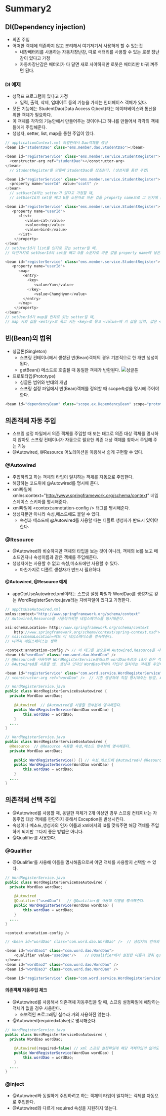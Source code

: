 # Summary2

## DI(Dependency injection)
- 의존 주입
- 어떠한 객체에 의존하지 않고 분리해서 여기저기서 사용하게 할 수 있는것
  - 내장배터리를 사용하는 자동차장난감, 따로 배터리를 사용할 수 있는 로봇 장난감이 있다고 가정
  - 자동차장난감은 배터리가 다 달면 새로 사야하지만 로봇은 배터리만 바꿔 껴주면 된다.

### DI 예제
- 성적표 프로그램이 있다고 가정
  - 입력, 출력, 삭제, 업데이트 등의 기능을 가지는 인터페이스 객체가 있다.
- 모든 기능에는 StudentDao(Data Access Ojbect)라는 데이터베이스와 통신을 위한 객체가 필요하다.
- 이 객체를 각각의 기능안에서 만들어주는 것이아니고 하나를 만들어서 각각의 객체들에게 주입해준다.
- 생성자, setter, list, map을 통한 주입이 있다.

```java
// applicationContext.xml 파일안에서 Dao객체를 생성
<bean id="studentDao" class="ems.member.dao.StudentDao"></bean>
```
```java
<bean id="registerService" class="ems.member.service.StudentRegister">
  <constructor-arg ref="studentDao"></constructor-arg>  
</bean>
  // StudentRegister를 만들때 StudentDao를 참조한다. (생성자를 통한 주입)
```
  
```java
<bean id="registerService" class="ems.member.service.StudentRegister">
  <property name="userId" value="scott" /> 
</bean>
  // setUserId라는 setter가 있다고 가정할 때,
  // setUserId의 set을 빼고 U를 소문자로 바꾼 값을 property name으로 그 인자에 들어갈 값을 value에 적는다 (setter를 이용한 주입)
```
  
```java
<bean id="registerService" class="ems.member.service.StudentRegister">
   <property name="userId">
      <list>
         <value>cat</value>
         <value>dog</value>
         <value>bird</value>
      </ist>
    </property> 
</bean
// setUserId가 list를 인자로 갖는 setter일 때, 
// 마찬가지로 setUserId의 set을 빼고 U를 소문자로 바꾼 값을 property name에 넣은후 리스트의 값을든 <list> <value> 로 넣는다.
```
    
```java
<bean id="registerService" class="ems.member.service.StudentRegister">
   <property name="userId"> 
      <map>
        <entry>
          <key>
             <value>Yun</value>
          </key>
             <value>ChangHyun</value>
        </entry>
      </map>
    </property>  
</bean>
// setUserId가 map을 인자로 갖는 setter일 때,
// map 키와 값을 <entry>로 묶고 키는 <key>로 묶고 <value>에 키 값을 입력, 값은 <value>에 입력해준다.            

```
## 빈(Bean)의 범위
- 싱글톤(Singleton)
  - 스프링 컨테이너에서 생성된 빈(Bean)객체의 경우 기본적으로 한 개만 생성이 된다.
  - getBean() 메소드로 호출될 때 동일한 객체가 반환된다.
  ![싱글톤](https://user-images.githubusercontent.com/58713853/74734779-9a8f3200-5292-11ea-9177-6bcb5def62f2.PNG)
- 프로토타입(Prototype)
  - 싱글톤 범위와 반대의 개념
  - 스프링 설정 파일에서 빈(Bean)객체를 정의할 때 scope속성을 명시해 주어야한다.

```java
<bean id="dependencyBean" class="scope.ex.DependencyBean" scope="prototype">
```

## 의존객체 자동 주입
- 스프링 설정 파일에서 의존 객체를 주입할 때 <constructor-org> 또는 <property> 태그로 의존 대상 객체를 명시하지 않아도 스프링 컨테이너가 자동으로 필요한 의존 대상 객체를 찾아서 주입해 주는 기능
- @Autowired, @Resource 어노테이션을 이용해서 쉽게 구현할 수 있다.

### @Autowired
- 주입하려고 하는 객체의 타입이 일치하는 객체를 자동으로 주입한다.
- 해당하는 코드위에 @Autowired를 명시해 준다.
- xml파일에 xmlns:context="http://www.springframework.org/schema/context" 네임스페이스 스키마를 명시해준다.
- xml파일에 <context:annotation-config /> 태그를 명시해준다.
- 생성자뿐만 아니라 속성,메소드에도 붙일 수 있다.
  - 속성과 메소드에 @Autowired를 사용할 때는 디폴트 생성자가 반드시 있어야 한다.
  
### @Resource
- @Autowired와 비슷하지만 객체의 타입을 보는 것이 아니라, 객체의 id를 보고 메소드인자나 속성이름과 같은 객체를 주입해준다.
- 생성자에는 사용할 수 없고 속성,메소드에만 사용할 수 있다.
  - 마찬가지로 디폴트 생성자가 반드시 필요하다.

#### @Autowired, @Resource 예제
- appCtxUseAutowired.xml이라는 스프링 설정 파일과 WordDao를 생성자로 갖는 WordRegisterService.java라는 자바파일이 있다고 가정한다.
```java
// appCtxUseAutowired.xml
xmlns:context="http://www.springframework.org/schema/context" 
// Autowired,Resource를 사용하기위한 네임스페이스를 명시해준다.

xsi:schemaLocation= http://www.springframework.org/schema/context 
    http://www.springframework.org/schema/context/spring-context.xsd">
// xsi:schemaLocation=에도 이 네임스페이스를 명시해준다.
// 나머지 네임스페이스는 생략
```

```java
<context:annotation-config /> // 이 태그를 씀으로써 Autowired,Resource를 사용할 수 있다.
<bean id="wordDao" class="com.word.dao.WordDao" />  
// @Resource를 사용하면 WordRegisterService클래스의 wordDao속성과 id가 같은 객체를 주입해주게 된다.
// @Autowired를 사용할 땐, 생성자 인자인 WordDao객체와 타입이 일치하는 객체를 주입해주게 된다.

<bean id="registerService" class="com.word.service.WordRegisterService">
// <constructor-arg ref="wordDao" />  // 기존 생성자에 직접 명시해주는 방법, Autowired,Resource를 사용시 명시해주지 않아도 된다.
```

```java
// WordRegisterService.java
public class WordRegisterServiceUseAutowired {
  private WordDao wordDao;
  
	@Autowired	// @Autowired를 사용할 윗부분에 명시해준다.
	public WordRegisterService(WordDao wordDao) {
		this.wordDao = wordDao;
	}
  ....  
}
```

```java
// WordRegisterService.java
public class WordRegisterServiceUseAutowired {
  @Resource  // @Resource 사용할 속성,메소드 윗부분에 명시해준다.
  private WordDao wordDao;
  
  	public WordRegisterService() {} // 속성,메소드에 @Autowired나 @Resource를 사용하려면 반드시 디폴트 생성자를 만들어 주어야한다.
	public WordRegisterService(WordDao wordDao) {
		this.wordDao = wordDao;
	}
  ....  
}
```

## 의존객체 선택 주입
- @Autowired를 사용할 때, 동일한 객체가 2개 이상인 경우 스프링 컨테이너는 자동주입 대상 객체를 판단하지 못해서 Exception을 발생시킨다.
- 속성이나 메소드,생성자의 인자 이름과 xml에서의 id를 맞춰주면 해당 객체를 주입하게 되지만 그다지 좋은 방법은 아니다.
- @Qualifier를 사용한다.

### @Qualifier
- @Qualifier를 사용해 이름을 명시해줌으로써 어떤 객체를 사용할지 선택할 수 있다.

```java
// WordRegisterService.java
public class WordRegisterServiceUseAutowired {
  private WordDao wordDao;
  
	@Autowired
	@Qualifier("usedDao")	// @Qualifier를 사용해 이름을 명시해준다.
	public WordRegisterService(WordDao wordDao) {
		this.wordDao = wordDao;
	}
  ....  
}
```

```java
<context:annotation-config />

// <bean id="wordDao" class="com.word.dao.WordDao" />  // 생성자의 인자와 id가 같으면 이 객체를 선택하게 되지만 좋은 방법이 아니다.

<bean id="wordDao1" class="com.word.dao.WordDao">  
	<qualifier value="usedDao"/>	// @Qualifier에서 설정한 이름과 맞춰 qualifier 태그를 명시해준다.
</bean>
<bean id="wordDao2" class="com.word.dao.WordDao" />  
<bean id="wordDao3" class="com.word.dao.WordDao" />  

<bean id="registerService" class="com.word.service.WordRegisterService">
```

#### 의존객체 자동주입 체크
- @Autowired를 사용해서 의존객체 자동주입을 할 때, 스프링 설정파일에 해당하는 객체가 없을 경우 사용한다.
	- 초보적인 프로그래밍 실수라 거의 사용하진 않는다.
- @Autowired(required=false)로 명시해준다.

```java
// WordRegisterService.java
public class WordRegisterServiceUseAutowired {
  private WordDao wordDao;
  
	@Autowired(required=false) // xml 스프링 설정파일에 해당 객체타입이 없어도 실행이 되게 해준다.
	public WordRegisterService(WordDao wordDao) {
		this.wordDao = wordDao;
	}
  ....  
}
```
### @inject
- @Autowired와 동일하게 주입하려고 하는 객체의 타입이 일치하는 객체를 자동으로 주입한다.
- @Autowired와 다르게 required 속성을 지원하지 않는다.
